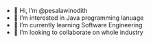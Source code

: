 - 👋 Hi, I’m @pesalawinodith
- 👀 I’m interested in Java programming lanuage
- 🌱 I’m currently learning Software Engineering 
- 💞️ I’m looking to collaborate on whole industry
<!---
pesalawinodith/pesalawinodith is a ✨ special ✨ repository because its `README.md` (this file) appears on your GitHub profile.
You can click the Preview link to take a look at your changes.
--->
